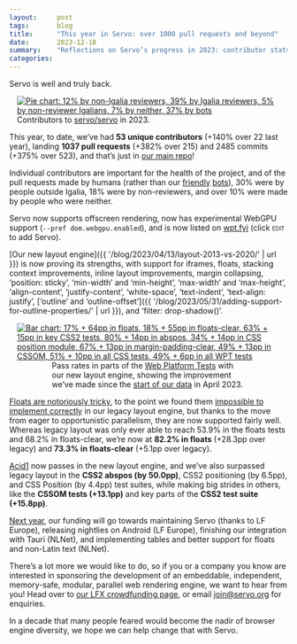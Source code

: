 ```yaml
---
layout:     post
tags:       blog
title:      "This year in Servo: over 1000 pull requests and beyond"
date:       2023-12-18
summary:    "Reflections on Servo’s progress in 2023: contributor stats, new features, layout improvements, WPT pass rates, and plans for next year."
categories:
---
```


Servo is well and truly back.

<figure class="_figr _default"><a href="{{ '/img/blog/recap-2023-contributors.png' | url }}"><img src="{{ '/img/blog/recap-2023-contributors.png' | url }}"
    alt="Pie chart: 12% by non-Igalia reviewers, 39% by Igalia reviewers, 5% by non-reviewer Igalians, 7% by neither, 37% by bots"></a>
<figcaption>Contributors to <a href="https://github.com/servo/servo">servo/servo</a> in 2023.</figcaption></figure>

<span class="_floatmin"></span>
This year, to date, we’ve had **53 unique contributors** (+140% over 22 last year), landing **1037 pull requests** (+382% over 215) and 2485 commits (+375% over 523), and that’s just in [our main repo](https://github.com/servo/servo)!

Individual contributors are important for the health of the project, and of the pull requests made by humans (rather than our [friendly](https://github.com/servo-wpt-sync) [bots](https://github.com/dependabot)), 30% were by people outside Igalia, 18% were by non-reviewers, and over 10% were made by people who were neither.

Servo now supports offscreen rendering, now has experimental WebGPU support (`--pref dom.webgpu.enabled`), and is now listed on [wpt.fyi](https://wpt.fyi) (click <span style="font-variant-caps: all-small-caps;">Edit</span> to add Servo).

[Our new layout engine]({{ '/blog/2023/04/13/layout-2013-vs-2020/' | url }}) is now proving its strengths, with support for iframes, floats, stacking context improvements, inline layout improvements, margin collapsing, ‘position: sticky’, ‘min-width’ and ‘min-height’, ‘max-width’ and ‘max-height’, ‘align-content’, ‘justify-content’, ‘white-space’, ‘text-indent’, ‘text-align: justify’, [‘outline’ and ‘outline-offset’]({{ '/blog/2023/05/31/adding-support-for-outline-properties/' | url }}), and ‘filter: drop-shadow()’.

<figure class="_figl _default" style="clear: both;"><a href="{{ '/img/blog/recap-2023-wpt.png' | url }}"><img src="{{ '/img/blog/recap-2023-wpt.png' | url }}"
    alt="Bar chart: 17% + 64pp in floats, 18% + 55pp in floats-clear, 63% + 15pp in key CSS2 tests, 80% + 14pp in abspos, 34% + 14pp in CSS position module, 67% + 13pp in margin-padding-clear, 49% + 13pp in CSSOM, 51% + 10pp in all CSS tests, 49% + 6pp in all WPT tests"></a>
<figcaption style="max-width: 25em; margin: 0 auto;">Pass rates in parts of the <a href="https://web-platform-tests.org">Web Platform Tests</a> with our new layout engine, showing the improvement we’ve made since the <a href="{{ '/blog/2023/07/20/servo-web-platform-tests/' | url }}">start of our data</a> in April 2023.</figcaption></figure>

<span class="_floatmin" style="clear: right;"></span>
[Floats are notoriously tricky](https://github.com/dbaron/inlines-and-floats), to the point we found them [impossible to implement correctly](https://github.com/servo/servo/wiki/Servo-Layout-Engines-Report) in our legacy layout engine, but thanks to the move from eager to opportunistic parallelism, they are now supported fairly well.
Whereas legacy layout was only ever able to reach 53.9% in the floats tests and 68.2% in floats-clear, we’re now at **82.2% in floats** (+28.3pp over legacy) and **73.3% in floats-clear** (+5.1pp over legacy).

[Acid1](http://acid1.acidtests.org) now passes in the new layout engine, and we’ve also surpassed legacy layout in the **CSS2 abspos (by 50.0pp)**, CSS2 positioning (by 6.5pp), and CSS Position (by 4.4pp) test suites, while making big strides in others, like the **CSSOM tests (+13.1pp)** and key parts of the **CSS2 test suite (+15.8pp)**.

<span class="_floatmin" style="clear: both;"></span>
[Next year](https://github.com/servo/servo/wiki/Roadmap/106e95887c3d9768f791a4e0501ba5c89abe9636), our funding will go towards maintaining Servo (thanks to LF Europe), releasing nightlies on Android (LF Europe), finishing our integration with Tauri (NLNet), and implementing tables and better support for floats and non-Latin text (NLNet).

There’s a lot more we would like to do, so if you or a company you know are interested in sponsoring the development of an embeddable, independent, memory-safe, modular, parallel web rendering engine, we want to hear from you!
Head over to [our LFX crowdfunding page](https://crowdfunding.lfx.linuxfoundation.org/projects/servo), or email [join@servo.org](mailto:join@servo.org) for enquiries.

In a decade that many people feared would become the nadir of browser engine diversity, we hope we can help change that with Servo.

<!--
pull request data
$ tools/list-pull-requests.sh servo/servo '2022-.*' | tee 2022.json
$ tools/list-pull-requests.sh servo/servo '2023-.*' | tee 2023.json

pull requests
- 2022: 215 (< 2022.json jq -s length)
- 2023: 1037 (< 2023.json jq -s length)

contributors
- 2022: 22 (< 2022.json jq -r .user.login | sort | uniq -c | sort -nr | wc -l)
- 2023: 53 (< 2023.json jq -r .user.login | sort | uniq -c | sort -nr | wc -l)

reviewers
- https://github.com/orgs/servo/teams/developers
- copy($$("#team-members li[data-bulk-actions-id]").map(x => x.dataset.bulkActionsId).sort().join("\n"))

commits
- 2022: 523 (git log --pretty=format:$'%h\t%cd' | rg ' 2022 ' | wc -l)
- 2023: 2485 (git log --pretty=format:$'%h\t%cd' | rg ' 2023 ' | wc -l)

for wpt pass rates and all other analysis, see assets/img/blog/recap-2023.ods
-->

<style>
    /* guaranteed minimum width for first paragraph after a float */
    ._floatmin {
        display: block;
        width: 13em;
        overflow: hidden;
    }
    ._none {
        display: none;
    }
    ._fig:not(#specificity) {
        width: 33em;
        max-width: 100%;
        margin: 1em auto;
    }
    ._fig > ._flex {
        display: flex;
    }
    ._fig._min {
        width: min-content;
    }
    ._fig table {
        text-align: initial;
    }
    ._fig figcaption._notes {
        text-align: left;
        width: max-content;
        max-width: 100%;
    }
    ._figl:not(#specificity),
    ._figr:not(#specificity) {
        margin: 0 1em 1em;
    }
    ._figl {
        float: left;
    }
    ._figr {
        float: right;
    }
    ._figl > iframe,
    ._figr > iframe,
    ._figl > a > img,
    ._figr > a > img {
        width: 17em;
        max-width: max-content;
    }
    ._figl._default > iframe,
    ._figr._default > iframe,
    ._figl._default > a > img,
    ._figr._default > a > img {
        width: auto;
    }
    ._runin {
        margin-bottom: 1em;
    }
    ._runin > p,
    ._runin > h2 {
        display: inline;
    }
    ._correction {
        max-width: 33em;
        margin: 1em auto;
        border-bottom: 1px solid;
        padding-bottom: 1em;
    }
</style>
